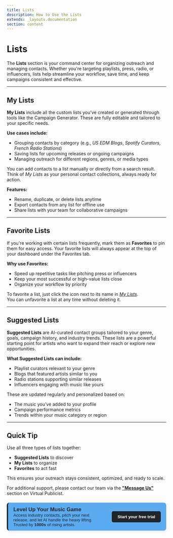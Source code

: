 ```yaml
---
title: Lists
description: How to Use the Lists
extends: _layouts.documentation
section: content
---
```

# Lists
The **Lists** section is your command center for organizing outreach and managing contacts. Whether you're targeting playlists, press, radio, or influencers, lists help streamline your workflow, save time, and keep campaigns consistent and effective.

---

## My Lists

**My Lists** include all the custom lists you’ve created or generated through tools like the Campaign Generator. These are fully editable and tailored to your specific needs.

**Use cases include:**
- Grouping contacts by category (e.g., *US EDM Blogs*, *Spotify Curators*, *French Radio Stations*)
- Saving lists for upcoming releases or ongoing campaigns
- Managing outreach for different regions, genres, or media types

You can add contacts to a list manually or directly from a search result. Think of *My Lists* as your personal contact collections, always ready for action.

**Features:**
- Rename, duplicate, or delete lists anytime
- Export contacts from any list for offline use
- Share lists with your team for collaborative campaigns

---

## Favorite Lists

If you're working with certain lists frequently, mark them as **Favorites** to pin them for easy access. Your favorite lists will always appear at the top of your dashboard under the Favorites tab.

**Why use Favorites:**
- Speed up repetitive tasks like pitching press or influencers
- Keep your most successful or high-value lists close
- Organize your workflow by priority

To favorite a list, just click the icon next to its name in *[My Lists](https://app.virtualpublicist.ai/contact-lists)*.  
You can unfavorite a list at any time without deleting it.

---

## Suggested Lists

**Suggested Lists** are AI-curated contact groups tailored to your genre, goals, campaign history, and industry trends. These lists are a powerful starting point for artists who want to expand their reach or explore new opportunities.

**What Suggested Lists can include:**
- Playlist curators relevant to your genre
- Blogs that featured artists similar to you
- Radio stations supporting similar releases
- Influencers engaging with music like yours

These are updated regularly and personalized based on:
- The music you’ve added to your profile
- Campaign performance metrics
- Trends within your music category or region

---

## Quick Tip

Use all three types of lists together:

- **Suggested Lists** to discover  
- **My Lists** to organize  
- **Favorites** to act fast  

This ensures your outreach stays consistent, optimized, and ready to scale.

For additional support, please contact our team via the **["Message Us"](https://virtualpublicist.com/contact-us/#)** section on Virtual Publicist.

<div style="background-color: rgb(91, 171, 240); color: rgb(33, 37, 41); border-left: 4px solid rgb(33, 37, 41); border-radius: 8px; padding: 0.8em 1.2em; font-family: Arial, sans-serif; max-width: 1000px; margin: 1.5em auto; box-shadow: 0 3px 10px rgba(0,0,0,0.1); display: flex; align-items: center; justify-content: space-between; gap: 1.5em;">
  <div style="flex: 1;">
    <strong style="font-size: 1.2em;"> Level Up Your Music Game</strong><br>
    <span style="font-size: 0.95em;">
      Access industry contacts, pitch your next release, and let AI handle the heavy lifting.  
      Trusted by <strong> 1000s </strong> of rising artists.
    </span>
  </div>
  <div>
    <a href="https://app.virtualpublicist.ai/login" target="_blank" 
       style="background-color: rgb(33, 37, 41); color: #ffffff; padding: 10px 18px; border-radius: 5px; text-decoration: none; font-weight: bold; font-size: 0.95em;">
      Start your free trial
    </a>
  </div>
</div>